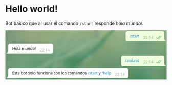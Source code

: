 # Hello world!

Bot básico que al usar el comando `/start` responde *hola mundo!*.

![hello_world](https://raw.githubusercontent.com/jmv74211/Telegram_bots/master/images/bots/hello_world/hello_world.png)
